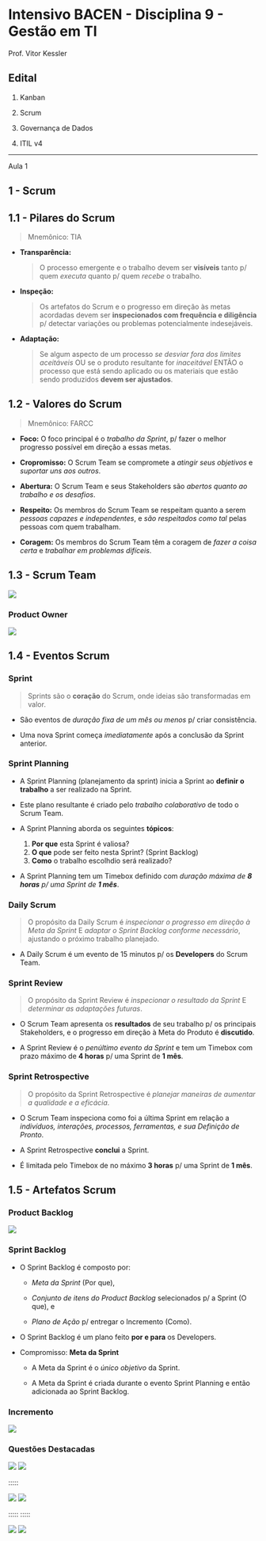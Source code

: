# Intensivo BACEN - Disciplina 9 - Gestão em TI

Prof. Vitor Kessler

## Edital

1. Kanban

2. Scrum

3. Governança de Dados

4. ITIL v4

---

Aula 1

## 1 - Scrum

## 1.1 - Pilares do Scrum

> Mnemônico: TIA

- **Transparência:**

  > O processo emergente e o trabalho devem ser **visíveis** tanto p/ quem _executa_ quanto p/ quem _recebe_ o trabalho.

- **Inspeção:**

  > Os artefatos do Scrum e o progresso em direção às metas acordadas devem ser **inspecionados com frequência e diligência** p/ detectar variações ou problemas potencialmente indesejáveis.

- **Adaptação:**

  > Se algum aspecto de um processo _se desviar fora dos limites aceitáveis_ OU se o produto resultante for _inaceitável_ ENTÃO o processo que está sendo aplicado ou os materiais que estão sendo produzidos **devem ser ajustados**.

## 1.2 - Valores do Scrum

> Mnemônico: FARCC

- **Foco:** O foco principal é o _trabalho da Sprint_, p/ fazer o melhor progresso possível em direção a essas metas.

- **Cropromisso:** O Scrum Team se compromete a _atingir seus objetivos_ e _suportar uns aos outros_.

- **Abertura:** O Scrum Team e seus Stakeholders são _abertos quanto ao trabalho e os desafios_.

- **Respeito:** Os membros do Scrum Team se respeitam quanto a serem _pessoas capazes e independentes_, e _são respeitados como tal_ pelas pessoas com quem trabalham.

- **Coragem:** Os membros do Scrum Team têm a coragem de _fazer a coisa certa_ e _trabalhar em problemas difíceis_.

## 1.3 - Scrum Team

![](./Int%201%20Slide%206.png)

### Product Owner

![](./Int%201%20Slide%207.png)

## 1.4 - Eventos Scrum

### Sprint

> Sprints são o **coração** do Scrum, onde ideias são transformadas em valor.

- São eventos de _duração fixa de um mês ou menos_ p/ criar consistência.

- Uma nova Sprint começa _imediatamente_ após a conclusão da Sprint anterior.

### Sprint Planning

- A Sprint Planning (planejamento da sprint) inicia a Sprint ao **definir o trabalho** a ser realizado na Sprint.

- Este plano resultante é criado pelo _trabalho colaborativo_ de todo o Scrum Team.

- A Sprint Planning aborda os seguintes **tópicos**:

  1. **Por que** esta Sprint é valiosa?
  2. **O que** pode ser feito nesta Sprint? (Sprint Backlog)
  3. **Como** o trabalho escolhdio será realizado?

- A Sprint Planning tem um Timebox definido com _duração máxima de **8 horas** p/ uma Sprint de **1 mês**_.

### Daily Scrum

> O propósito da Daily Scrum é _inspecionar o progresso em direção à Meta da Sprint_ E _adaptar o Sprint Backlog conforme necessário_, ajustando o próximo trabalho planejado.

- A Daily Scrum é um evento de 15 minutos p/ os **Developers** do Scrum Team.

### Sprint Review

> O propósito da Sprint Review é _inspecionar o resultado da Sprint_ E _determinar as adaptações futuras_.

- O Scrum Team apresenta os **resultados** de seu trabalho p/ os principais Stakeholders, e o progresso em direção à Meta do Produto é **discutido**.

- A Sprint Review é o _penúltimo evento da Sprint_ e tem um Timebox com prazo máximo de **4 horas** p/ uma Sprint de **1 mês**.

### Sprint Retrospective

> O propósito da Sprint Retrospective é _planejar maneiras de aumentar a qualidade e a eficácia_.

- O Scrum Team inspeciona como foi a última Sprint em relação a _indivíduos, interações, processos, ferramentas, e sua Definição de Pronto_.

- A Sprint Retrospective **conclui** a Sprint.

- É limitada pelo Timebox de no máximo **3 horas** p/ uma Sprint de **1 mês**.

## 1.5 - Artefatos Scrum

### Product Backlog

![](./Int%201%20Slide%2013.png)

### Sprint Backlog

- O Sprint Backlog é composto por:

  - _Meta da Sprint_ (Por que),

  - _Conjunto de itens do Product Backlog_ selecionados p/ a Sprint (O que), e

  - _Plano de Ação_ p/ entregar o Incremento (Como).

- O Sprint Backlog é um plano feito **por e para** os Developers.

- Compromisso: **Meta da Sprint**

  - A Meta da Sprint é o _único objetivo_ da Sprint.

  - A Meta da Sprint é criada durante o evento Sprint Planning e então adicionada ao Sprint Backlog.

### Incremento

![](./Int%201%20Slide%2015.png)

### Questões Destacadas

![](./Int%202%20Slide%205.png)
![](./Int%202%20Slide%206.png)

:::::

![](./Int%202%20Slide%2015.png)
![](./Int%202%20Slide%2016.png)

:::::
:::::

![](./Int%202%20Slide%2029.png)
![](./Int%202%20Slide%2030.png)

